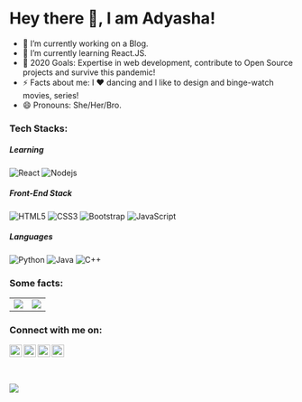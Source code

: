 # Hey there 👋, I am Adyasha!

- 🔭 I’m currently working on a Blog.
- 🌱 I’m currently learning React.JS.
- 🥅 2020 Goals: Expertise in web development, contribute to Open Source projects and survive this pandemic!
- ⚡ Facts about me: I ❤️ dancing and I like to design and binge-watch movies, series!
- 😄 Pronouns: She/Her/Bro.

### Tech Stacks:

##### Learning
![React](https://img.shields.io/badge/-React-black?style=flat-square&logo=react)
![Nodejs](https://img.shields.io/badge/-Nodejs-black?style=flat-square&logo=Node.js)

##### Front-End Stack
![HTML5](https://img.shields.io/badge/-HTML5-E34F26?style=flat-square&logo=html5&logoColor=white)
![CSS3](https://img.shields.io/badge/-CSS3-1572B6?style=flat-square&logo=css3)
![Bootstrap](https://img.shields.io/badge/-Bootstrap-563D7C?style=flat-square&logo=bootstrap)
![JavaScript](https://img.shields.io/badge/-JavaScript-black?style=flat-square&logo=javascript)

##### Languages
![Python](https://img.shields.io/badge/-Python-black?style=flat-square&logo=Python)
![Java](https://img.shields.io/badge/-java-E34A86?style=flat-square&logo=java)
![C++](https://img.shields.io/badge/-C++-00599C?style=flat-square&logo=c)

### Some facts:
<table>
    <tr>
        <td rowspan=2>
            <img src="https://github-readme-stats.vercel.app/api/top-langs/?username=Adyasha8105&theme=dark" align="center"/></td>
    </tr>
    <tr>
        <td><img src="https://github-readme-stats.vercel.app/api?username=Adyasha8105&count_private=true&theme=dark&show_icons=true" align="center"/></td>
    </tr>
</table>

### Connect with me on: 
<table>
    <div align="center m-5" >
        <a href="https://twitter.com/_Adyasha8105_">
        <img align="left" alt="Adyasha | Twitter" width="22px" src="https://cdn.jsdelivr.net/npm/simple-icons@v3/icons/twitter.svg" />
        </a>
        <a href="https://www.linkedin.com/in/adyasha-mohanty-7a6254191/">
        <img align="left" alt="Adyasha's LinkdeIN" width="22px" src="https://cdn.jsdelivr.net/npm/simple-icons@v3/icons/linkedin.svg" />
        </a>
        <a href="https://www.instagram.com/adyaa_08/">
        <img align="left" alt="Adyasha's instagram" width="22px" height="22px" src="https://cdn.jsdelivr.net/npm/simple-icons@v3/icons/instagram.svg" />
        </a>
        <a href="https://medium.com/@adyashamohanty8105">
        <img align="left" alt="Adyasha"s medium" width="22px" height="22px" src="https://simpleicons.org/icons/medium.svg" />
        </a>
      </div>                                                                                                                 
</table>
<br>
                                                                                                                          
[<img src ="https://img.shields.io/badge/Email-Here-%23E4405F.svg?&style=for-the-badge&logo=&logoColor=white%22">](mailto:adyashamohanty8105@gmail.com)
